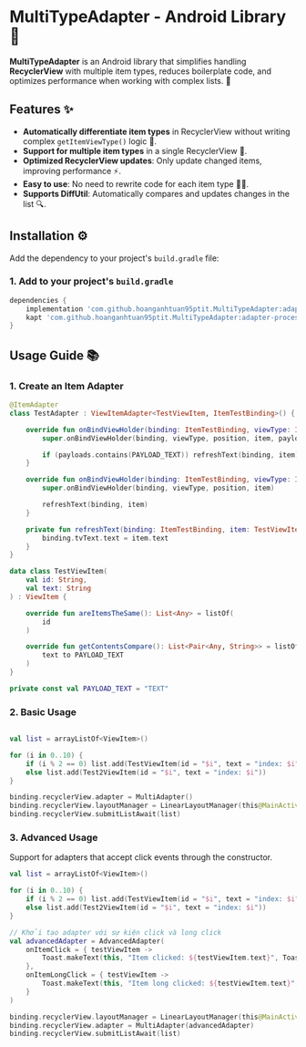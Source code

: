 # MultiTypeAdapter - Android Library 🚀

**MultiTypeAdapter** is an Android library that simplifies handling **RecyclerView** with multiple item types, reduces boilerplate code, and optimizes performance when working with complex lists. 🎉

## Features ✨

- **Automatically differentiate item types** in RecyclerView without writing complex `getItemViewType()` logic 🔄.
- **Support for multiple item types** in a single RecyclerView 📑.
- **Optimized RecyclerView updates**: Only update changed items, improving performance ⚡.
- **Easy to use**: No need to rewrite code for each item type 👨‍💻.
- **Supports DiffUtil**: Automatically compares and updates changes in the list 🔍.

## Installation ⚙️

Add the dependency to your project's `build.gradle` file:

### 1. Add to your project's `build.gradle`
```gradle
dependencies {
    implementation 'com.github.hoanganhtuan95ptit.MultiTypeAdapter:adapter:1.0.3' 
    kapt 'com.github.hoanganhtuan95ptit.MultiTypeAdapter:adapter-processor:1.0.3'
}
```

## Usage Guide 📚

### 1. Create an Item Adapter
``` kotlin
@ItemAdapter
class TestAdapter : ViewItemAdapter<TestViewItem, ItemTestBinding>() {

    override fun onBindViewHolder(binding: ItemTestBinding, viewType: Int, position: Int, item: TestViewItem, payloads: MutableList<Any>) {
        super.onBindViewHolder(binding, viewType, position, item, payloads)

        if (payloads.contains(PAYLOAD_TEXT)) refreshText(binding, item)
    }

    override fun onBindViewHolder(binding: ItemTestBinding, viewType: Int, position: Int, item: TestViewItem) {
        super.onBindViewHolder(binding, viewType, position, item)

        refreshText(binding, item)
    }

    private fun refreshText(binding: ItemTestBinding, item: TestViewItem) {
        binding.tvText.text = item.text
    }
}

data class TestViewItem(
    val id: String,
    val text: String
) : ViewItem {

    override fun areItemsTheSame(): List<Any> = listOf(
        id
    )

    override fun getContentsCompare(): List<Pair<Any, String>> = listOf(
        text to PAYLOAD_TEXT
    )
}

private const val PAYLOAD_TEXT = "TEXT"
```
### 2. Basic Usage
```kotlin

val list = arrayListOf<ViewItem>()

for (i in 0..10) {
    if (i % 2 == 0) list.add(TestViewItem(id = "$i", text = "index: $i"))
    else list.add(Test2ViewItem(id = "$i", text = "index: $i"))
}

binding.recyclerView.adapter = MultiAdapter()
binding.recyclerView.layoutManager = LinearLayoutManager(this@MainActivity)
binding.recyclerView.submitListAwait(list)
```
### 3. Advanced Usage

Support for adapters that accept click events through the constructor.
```kotlin
val list = arrayListOf<ViewItem>()

for (i in 0..10) {
    if (i % 2 == 0) list.add(TestViewItem(id = "$i", text = "index: $i"))
    else list.add(Test2ViewItem(id = "$i", text = "index: $i"))
}

// Khởi tạo adapter với sự kiện click và long click
val advancedAdapter = AdvancedAdapter(
    onItemClick = { testViewItem ->
        Toast.makeText(this, "Item clicked: ${testViewItem.text}", Toast.LENGTH_SHORT).show() 
    },
    onItemLongClick = { testViewItem ->
        Toast.makeText(this, "Item long clicked: ${testViewItem.text}", Toast.LENGTH_SHORT).show()
    }
)

binding.recyclerView.layoutManager = LinearLayoutManager(this@MainActivity)
binding.recyclerView.adapter = MultiAdapter(advancedAdapter)
binding.recyclerView.submitListAwait(list)
```
